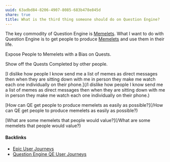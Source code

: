```yaml
---
uuid: 63adbd84-8206-4907-8085-683b478e845d
share: true
title: What is the third thing someone should do on Question Engine?
---
```

The key commodity of Question Engine is [Memelets](/6b66b19c-139f-4c68-a9e7-2f9b2077d2e1). What I want to do with Question Engine is to get people to produce [Memelets](/6b66b19c-139f-4c68-a9e7-2f9b2077d2e1) and use them in their life. 

Expose People to Memelets with a Bias on Quests.

Show off the Quests Completed by other people.

[I dislike how people I know send me a list of memes as direct messages then when they are sitting down with me in person they make me watch each one individually on their phone.](/I dislike how people I know send me a list of memes as direct messages then when they are sitting down with me in person they make me watch each one individually on their phone.)

[How can QE get people to produce memelets as easily as possible?](/How can QE get people to produce memelets as easily as possible?)

[What are some memelets that people would value?](/What are some memelets that people would value?)

#### Backlinks

* [Epic User Journeys](/c81f0da9-8d82-4176-8458-cfb3d06924c4)
* [Question Engine QE User Journeys](/8e4dcccd-5b90-4ce7-b487-d0d7459f7eef)